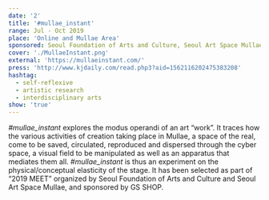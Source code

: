 ```yaml
---
date: '2'
title: '#mullae_instant'
range: Jul - Oct 2019
place: 'Online and Mullae Area'
sponsored: Seoul Foundation of Arts and Culture, Seoul Art Space Mullae, GS Shop
cover: './MullaeInstant.png'
external: 'https://mullaeinstant.com/'
press: 'http://www.kjdaily.com/read.php3?aid=1562116202475383208'
hashtag:
  - self-reflexive
  - artistic research
  - interdisciplinary arts
show: 'true'
---
```


_#mullae_instant_ explores the modus operandi of an art “work”. It traces how the various activities of creation taking place in Mullae, a space of the real, come to be saved, circulated, reproduced and dispersed through the cyber space, a visual field to be manipulated as well as an apparatus that mediates them all. _#mullae_instant_ is thus an experiment on the physical/conceptual elasticity of the stage. It has been selected as part of “2019 MEET” organized by Seoul Foundation of Arts and Culture and Seoul Art Space Mullae, and sponsored by GS SHOP.
